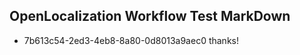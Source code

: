 ## OpenLocalization Workflow Test MarkDown
* 7b613c54-2ed3-4eb8-8a80-0d8013a9aec0 thanks!

<!--HONumber=Aug16_HO1-->


